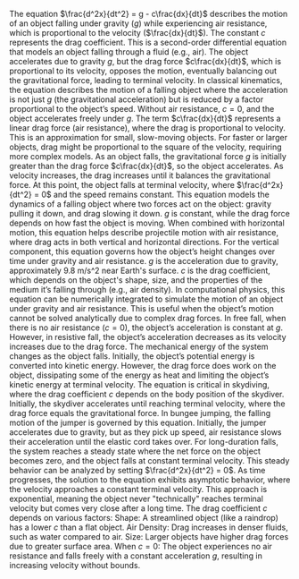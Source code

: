The equation $\frac{d^2x}{dt^2} = g - c\frac{dx}{dt}$ describes the motion of an object falling under gravity ($g$) while experiencing air resistance, which is proportional to the velocity ($\frac{dx}{dt}$). 
The constant $c$ represents the drag coefficient.
This is a second-order differential equation that models an object falling through a fluid (e.g., air). 
The object accelerates due to gravity $g$, but the drag force $c\frac{dx}{dt}$, which is proportional to its velocity, opposes the motion, eventually balancing out the gravitational force, leading to terminal velocity.
In classical kinematics, the equation describes the motion of a falling object where the acceleration is not just $g$ (the gravitational acceleration) but is reduced by a factor proportional to the object’s speed. 
Without air resistance, $c = 0$, and the object accelerates freely under $g$.
The term $c\frac{dx}{dt}$ represents a linear drag force (air resistance), where the drag is proportional to velocity. 
This is an approximation for small, slow-moving objects. 
For faster or larger objects, drag might be proportional to the square of the velocity, requiring more complex models.
As an object falls, the gravitational force $g$ is initially greater than the drag force $c\frac{dx}{dt}$, so the object accelerates. 
As velocity increases, the drag increases until it balances the gravitational force. At this point, the object falls at terminal velocity, where $\frac{d^2x}{dt^2} = 0$ and the speed remains constant.
This equation models the dynamics of a falling object where two forces act on the object: gravity pulling it down, and drag slowing it down. 
$g$ is constant, while the drag force depends on how fast the object is moving.
When combined with horizontal motion, this equation helps describe projectile motion with air resistance, where drag acts in both vertical and horizontal directions. For the vertical component, this equation governs how the object’s height changes over time under gravity and air resistance.
$g$ is the acceleration due to gravity, approximately 9.8 m/s^2 near Earth's surface.
$c$ is the drag coefficient, which depends on the object's shape, size, and the properties of the medium it’s falling through (e.g., air density).
In computational physics, this equation can be numerically integrated to simulate the motion of an object under gravity and air resistance. 
This is useful when the object’s motion cannot be solved analytically due to complex drag forces.
In free fall, when there is no air resistance ($c = 0$), the object’s acceleration is constant at $g$. 
However, in resistive fall, the object’s acceleration decreases as its velocity increases due to the drag force.
The mechanical energy of the system changes as the object falls. 
Initially, the object’s potential energy is converted into kinetic energy. However, the drag force does work on the object, dissipating some of the energy as heat and limiting the object’s kinetic energy at terminal velocity.
The equation is critical in skydiving, where the drag coefficient $c$ depends on the body position of the skydiver. 
Initially, the skydiver accelerates until reaching terminal velocity, where the drag force equals the gravitational force.
In bungee jumping, the falling motion of the jumper is governed by this equation. Initially, the jumper accelerates due to gravity, but as they pick up speed, air resistance slows their acceleration until the elastic cord takes over.
For long-duration falls, the system reaches a steady state where the net force on the object becomes zero, and the object falls at constant terminal velocity. This steady behavior can be analyzed by setting $\frac{d^2x}{dt^2} = 0$.
As time progresses, the solution to the equation exhibits asymptotic behavior, where the velocity approaches a constant terminal velocity. 
This approach is exponential, meaning the object never "technically" reaches terminal velocity but comes very close after a long time.
The drag coefficient $c$ depends on various factors: Shape: A streamlined object (like a raindrop) has a lower $c$ than a flat object. Air Density: Drag increases in denser fluids, such as water compared to air. Size: Larger objects have higher drag forces due to greater surface area.
When $c = 0$: The object experiences no air resistance and falls freely with a constant acceleration $g$, resulting in increasing velocity without bounds.